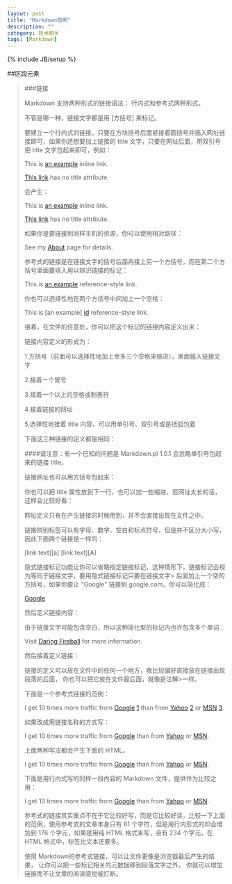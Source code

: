 ```yaml
---
layout: post
title: "Markdown范例"
description: ""
category: 技术相关
tags: [Markdown]
---
```

{% include JB/setup %}


##区段元素

>
>###链接
>
> Markdown 支持两种形式的链接语法： 行内式和参考式两种形式。
>
> 不管是哪一种，链接文字都是用 [方括号] 来标记。
>
> 要建立一个行内式的链接，只要在方块括号后面紧接着圆括号并插入网址链接即可，如果你还想要加上链接的 title 
> 文字，只要在网址后面，用双引号把 title 文字包起来即可，例如：
>
>	This is [an example](http://example.com/ "Title") inline link.
>
>	[This link](http://example.net/) has no title attribute.
>
> 会产生：
>
>	<p>This is <a href="http://example.com/" title="Title">
>	an example</a> inline link.</p>
>
>	<p><a href="http://example.net/">This link</a> has no
>	title attribute.</p>
>
> 如果你是要链接到同样主机的资源，你可以使用相对路径：
>
>	See my [About](/about/) page for details.
>
> 参考式的链接是在链接文字的括号后面再接上另一个方括号，而在第二个方括号里面要填入用以辨识链接的标记：
>
>	This is [an example][id] reference-style link.
>
> 你也可以选择性地在两个方括号中间加上一个空格：
>
>	This is [an example] [id] reference-style link.
>
> 接着，在文件的任意处，你可以把这个标记的链接内容定义出来：
>
>	[id]: http://example.com/  "Optional Title Here"
>
>
> 链接内容定义的形式为：
> 
>	1.方括号（前面可以选择性地加上至多三个空格来缩进），里面输入链接文字
>
>	2.接着一个冒号
>	
>	3.接着一个以上的空格或制表符
>
>	4.接着链接的网址
>
>	5.选择性地接着 title 内容，可以用单引号、双引号或是括弧包着
>
> 下面这三种链接的定义都是相同：
>
>	[foo]: http://example.com/  "Optional Title Here"
>
>	[foo]: http://example.com/  'Optional Title Here'
>
>	[foo]: http://example.com/  (Optional Title Here)
>	
> ####请注意：有一个已知的问题是 Markdown.pl 1.0.1 会忽略单引号包起来的链接 title。
>
> 链接网址也可以用方括号包起来：
>
>	[id]: <http://example.com/>  "Optional Title Here"
>
> 你也可以把 title 属性放到下一行，也可以加一些缩进，若网址太长的话，这样会比较好看：
>
>	[id]: http://example.com/longish/path/to/resource/here
>	"Optional Title Here"
>
> 网址定义只有在产生链接的时候用到，并不会直接出现在文件之中。
>
> 链接辨别标签可以有字母、数字、空白和标点符号，但是并不区分大小写，因此下面两个链接是一样的：
>
>	[link text][a]
>	[link text][A]
>
> 隐式链接标记功能让你可以省略指定链接标记，这种情形下，链接标记会视为等同于链接文字，要用隐式链接标记只要在链接文字> 后面加上一个空的方括号，如果你要让 "Google" 链接到 google.com，你可以简化成：
>
>
>	[Google][]
>
> 然后定义链接内容：
>
>	[Google]: http://google.com/
>
> 由于链接文字可能包含空白，所以这种简化型的标记内也许包含多个单词：
>
>	Visit [Daring Fireball][] for more information.
>
> 然后接着定义链接：
>
>	[Daring Fireball]: http://daringfireball.net/
>
> 链接的定义可以放在文件中的任何一个地方，我比较偏好直接放在链接出现段落的后面，
> 你也可以把它放在文件最后面，就像是注解>一样。
>
> 下面是一个参考式链接的范例：
>
>	I get 10 times more traffic from [Google] [1] than from
>	[Yahoo] [2] or [MSN] [3].
>
>	[1]: http://google.com/        "Google"
>	[2]: http://search.yahoo.com/  "Yahoo Search"
>	[3]: http://search.msn.com/    "MSN Search"
>
> 如果改成用链接名称的方式写：
>
>	I get 10 times more traffic from [Google][] than from
>	[Yahoo][] or [MSN][].
>
>	[google]: http://google.com/        "Google"
>	[yahoo]:  http://search.yahoo.com/  "Yahoo Search"
>	[msn]:    http://search.msn.com/    "MSN Search"
>
> 上面两种写法都会产生下面的 HTML。
>
>	<p>I get 10 times more traffic from <a href="http://google.com/"
>	title="Google">Google</a> than from
>	<a href="http://search.yahoo.com/" title="Yahoo Search">Yahoo</a>
>	or <a href="http://search.msn.com/" title="MSN Search">MSN</a>.</p>
>
> 下面是用行内式写的同样一段内容的 Markdown 文件，提供作为比较之用：
>
>	I get 10 times more traffic from [Google](http://google.com/ "Google")
>	than from [Yahoo](http://search.yahoo.com/ "Yahoo Search") or
>	[MSN](http://search.msn.com/ "MSN Search").
>
> 参考式的链接其实重点不在于它比较好写，而是它比较好读，比较一下上面的范例，使用参考式的文章本身只有 81 
> 个字符，但是用行内形式的却会增加到 176 个字元，如果是用纯 HTML 格式来写，会有 234 个字元，在 HTML 
> 格式中，标签比文本还要多。
>
> 使用 Markdown的参考式链接，可以让文件更像是浏览器最后产生的结果，
> 让你可以把一些标记相关的元数据移到段落文字之外，
> 你就可以增加链接而不让文章的阅读感觉被打断。
>